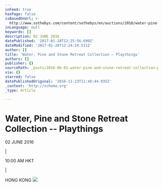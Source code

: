 ```yaml
---
inFeed: true
hasPage: false
isBasedOnUrl: >-
  http://www.sothebys.com/content/sothebys/en/auctions/2016/water-pine-stone-retreat-playthings-hk0700.html
inLanguage: null
keywords: []
description: 02 JUNE 2016
datePublished: '2017-01-28T12:25:56.699Z'
dateModified: '2017-01-28T12:24:29.511Z'
author: []
title: 'Water, Pine and Stone Retreat Collection – Playthings'
authors: []
publisher: {}
sourcePath: _posts/2016-06-01-water-pine-and-stone-retreat-collection-playthings.md
via: {}
starred: false
datePublishedOriginal: '2016-11-23T11:40:44.935Z'
_context: 'http://schema.org'
_type: Article

---
```

# Water, Pine and Stone Retreat Collection -- Playthings

02 JUNE 2016

|

10:00 AM HKT

|

HONG KONG
![](http://www.sothebys.com/content/dam/sothebys-pages/auction-sales-slides/2016/06/HK0700_500_1.jpg)